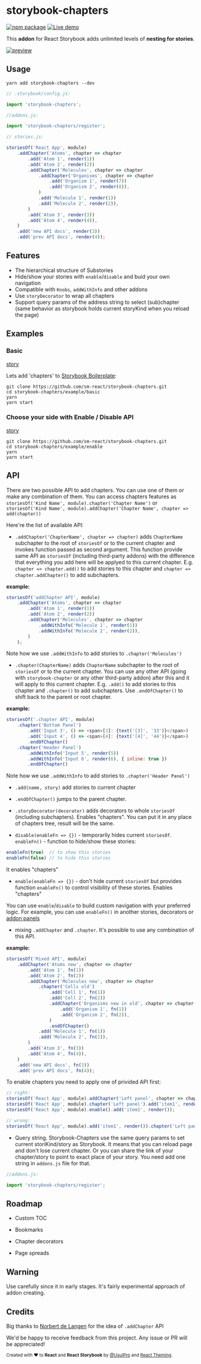 # storybook-chapters 
[![npm package](https://badge.fury.io/js/storybook-chapters.svg)](https://badge.fury.io/js/storybook-chapters)
[![Live demo](https://img.shields.io/badge/Live%20Demo-%20Storybook-brightgreen.svg)](https://sm-react.github.io/storybook-chapters)

This **addon** for React Storybook adds unlimited levels of **nesting for stories**. 


[![preview](doc/img/preview.gif)](https://raw.githubusercontent.com/sm-react/storybook-chapters/master/doc/img/preview.gif)


## Usage

```shell
yarn add storybook-chapters --dev
```

```js
// .storybook/config.js:

import 'storybook-chapters';

```

```js
//addons.js:

import 'storybook-chapters/register';

```

```js
// stories.js:

storiesOf('React App', module)
    .addChapter('Atoms', chapter => chapter
        .add('Atom 1', render(1))
        .add('Atom 2', render(2))
        .addChapter('Molecules', chapter => chapter
            .addChapter('Organisms', chapter => chapter
                .add('Organism 1', render(7))
                .add('Organism 2', render(8)),
            )
            .add('Molecule 1', render(1))
            .add('Molecule 2', render(2)),
        )
        .add('Atom 3', render(3))
        .add('Atom 4', render(4)),
    )
    .add('new API docs', render(3))
    .add('prev API docs', render(4));

```

## Features

- The hierarchical structure of Substories
- Hide/show your stories with `enable`/`disable` and buid your own navigation
- Compatible with `Knobs`, `addWithInfo` and other addons
- Use `storyDecorator` to wrap all chapters
- Support query params of the address string to select (sub)chapter (same behavior as storybook holds current storyKind when you reload the page)

## Examples

### Basic

[story](https://github.com/sm-react/storybook-chapters/blob/master/example/basic/src/stories/index.js)

Lets add 'chapters' to [Storybook Boilerplate](https://github.com/sm-react/react-theming#storybook-boilerplate-project):

```shell
git clone https://github.com/sm-react/storybook-chapters.git
cd storybook-chapters/example/basic
yarn
yarn start

```

### Choose your side with Enable / Disable API

[story](https://github.com/sm-react/storybook-chapters/blob/master/example/enable/src/stories/index.js)

```shell
git clone https://github.com/sm-react/storybook-chapters.git
cd storybook-chapters/example/enable
yarn
yarn start
```

## API

There are two possible API to add chapters. You can use one of them or make any combination of them. You can access chapters features as `storiesOf('Kind Name', module).chapter('Chapter Name')` or `storiesOf('Kind Name', module).addChapter('Chapter Name', chapter => add(chapter))`

Here're the list of available API:

- `.addChapter('ChapterName', chapter => chapter)` adds `ChapterName` subchapter to the root of `storiesOf` or to the current chapter and invokes function passed as second argument. This function provide same API as `storiesOf` (including third-party addons) with the difference that everything you add here will be applyed to this current chapter. E.g.  `chapter => chapter.add()` to add stories to this chapter and `chapter => chapter.addChapter()` to add subchapters.

**example:**
```js
storiesOf('addChapter API', module)
    .addChapter('Atoms', chapter => chapter
        .add('Atom 1', render(1))
        .add('Atom 2', render(2))
        .addChapter('Molecules', chapter => chapter
            .addWithInfo('Molecule 1', render(1))
            .addWithInfo('Molecule 2', render(2)),
        )
    );

```
Note how we use `.addWithInfo` to add stories to `.chapter('Molecules')`

- `.chapter(ChapterName)` adds `ChapterName` subchapter to the root of `storiesOf` or to the current chapter. You can use any other API (going with `storybook-chapter` or any other third-party addon) after this and it will apply to this current chapter. E.g.  `.add()` to add stories to this chapter and `.chapter()` to add subchapters. Use `.endOfChapter()` to shift back to the parent or root chapter.

**example:**
```js
storiesOf('.chapter API', module)
    .chapter('Bottom Panel')
        .add('Input 3', () => <span>[3]: {text('[3]', '33')}</span>)
        .add('Input 4', () => <span>[4]: {text('[4]', '44')}</span>)
        .endOfChapter()
    .chapter('Header Panel')
        .addWithInfo('Input 5', render(5))
        .addWithInfo('Input 6', render(6), { inline: true })
        .endOfChapter()

```
Note how we use `.addWithInfo` to add stories to `.chapter('Header Panel')`

- `.add(name, story)` add stories to current chapter

- `.endOfChapter()` jumps to the parent chapter.

- `.storyDecorator(decorator)` adds decorators to whole `storiesOf` (including subchapters). Enables "chapters". You can put it in any place of chapters tree, result will be the same.

- `disable(enableFn => {})` - temporarily hides current `storiesOf`. `enableFn()` - function to hide/show these stories:

```js
enableFn(true)  // to show this stories
enableFn(false) // to hide this stories
```
It enables "chapters"

- `enable(enableFn => {})` - don't hide current `storiesOf` but provides function `enableFn()` to control visibility of these stories. Enables "chapters"

You can use `enable`/`disable` to build custom navigation with your preferred logic. 
For example, you can use `enableFn()` in another stories, decorators or [addon panels](#roadmap) 

- mixing `.addChapter` and `.chapter`. It's possible to use any combination of this API.

**example:**
```js
storiesOf('Mixed API', module)
    .addChapter('Atoms new', chapter => chapter
        .add('Atom 1', fn(1))
        .add('Atom 2', fn(2))
        .addChapter('Molecules new', chapter => chapter
            .chapter('Cells old')
                .add('Cell 1', fn(1))
                .add('Cell 2', fn(2))
                .addChapter('Organisms new in old', chapter => chapter
                    .add('Organism 1', fn(1))
                    .add('Organism 2', fn(2)),
                )
                .endOfChapter()
            .add('Molecule 1', fn(1))
            .add('Molecule 2', fn(2)),
        )
        .add('Atom 3', fn(3))
        .add('Atom 4', fn(4)),
    )
    .add('new API docs', fn(3))
    .add('prev API docs', fn(4));
```

To enable chapters you need to apply one of privided API first:

```js
// right:
storiesOf('React App', module).addChapter('Left panel', chapter => chapter.add('item1', render()));
storiesOf('React App', module).chapter('Left panel').add('item1', render());
storiesOf('React App', module).enable().add('item1', render());

// wrong:
storiesOf('React App', module).add('item1', render()).chapter('Left panel');

```
- Query string. Storybook-Chapters use the same query params to set current storiKind/story as Storybook. It means that you can reload page and don't lose current chapter. Or you can share the link of your chapter/story to point to exact place of your story. You need add one string in `addons.js` file for that.

```js
//addons.js:

import 'storybook-chapters/register';

``` 

## Roadmap

- Custom TOC

- Bookmarks

- Chapter decorators

- Page spreads

## Warning

Use carefully since it in early stages. It's fairly experimental approach of addon creating. 

## Credits

Big thanks to [Norbert de Langen](https://github.com/ndelangen) for the idea of `.addChapter` API

We'd be happy to receive feedback from this project. Any issue or PR will be appreciated!

<div align="left" style="height: 16px;"><sub>Created with ❤︎ to <b>React</b> and <b>React Storybook</b> by <a href="https://twitter.com/UsulPro">@UsulPro</a> and     <a href="https://github.com/sm-react/react-theming">React Theming</a>.</sub></div>

